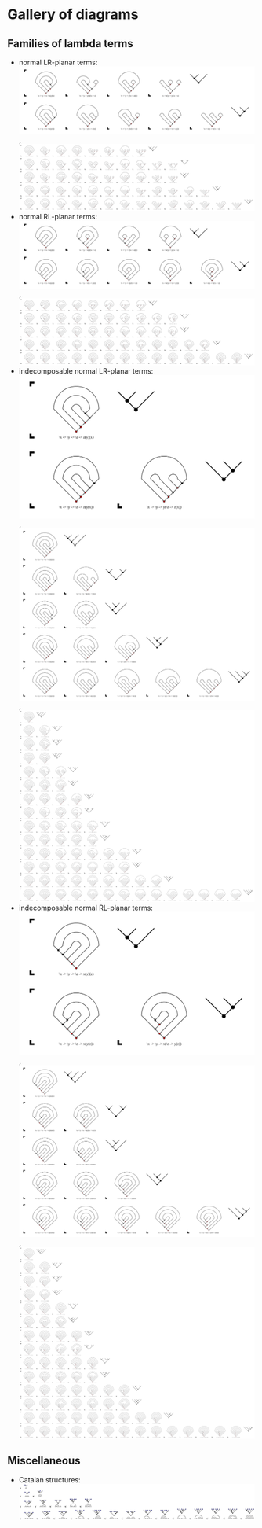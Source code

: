 # Gallery of diagrams

## Families of lambda terms

* normal LR-planar terms: ![n=2+1](nptLR2.svg), ![n=3+1](nptLR3.svg)
* normal RL-planar terms: ![n=2+1](nptRL2.svg), ![n=3+1](nptRL3.svg)
* indecomposable normal LR-planar terms: ![n=2+1](nptiLR2.svg), ![n=3+1](nptiLR3.svg), ![n=4+1](nptiLR4.svg)
* indecomposable normal RL-planar terms: ![n=2+1](nptiRL2.svg), ![n=3+1](nptiRL3.svg), ![n=4+1](nptiRL4.svg)

## Miscellaneous

* Catalan structures: ![n<=4](catalan4.svg)
